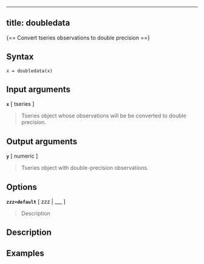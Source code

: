 
---
title: doubledata
---

{== Convert tseries observations to double precision ==}


## Syntax 

    x = doubledata(x)


## Input arguments 

__`x`__ [ tseries ]
> 
> Tseries object whose observations will be be
> converted to double precision.
> 


## Output arguments 

__`y`__ [ numeric ] 
> 
> Tseries object with double-precision observations.
> 


## Options 

__`zzz=default`__ [ zzz | ___ ]
> 
> Description
> 


## Description 



## Examples

```matlab
```

